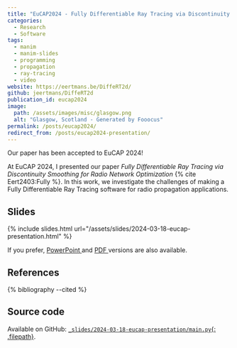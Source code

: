 ```yaml
---
title: "EuCAP2024 - Fully Differentiable Ray Tracing via Discontinuity Smoothing for Radio Network Optimization"
categories:
  - Research
  - Software
tags:
  - manim
  - manim-slides
  - programming
  - propagation
  - ray-tracing
  - video
website: https://eertmans.be/DiffeRT2d/
github: jeertmans/DiffeRT2d
publication_id: eucap2024
image:
  path: /assets/images/misc/glasgow.png
  alt: "Glasgow, Scotland - Generated by Fooocus"
permalink: /posts/eucap2024/
redirect_from: /posts/eucap2024-presentation/
---
```


Our paper has been accepted to EuCAP 2024!

<!--more-->

At EuCAP 2024, I presented our paper
*Fully Differentiable Ray Tracing via Discontinuity Smoothing for Radio Network Optimization*
{% cite Eert2403:Fully %}.
In this work, we investigate the challenges of making a
Fully Differentiable Ray Tracing software
for radio propagation applications.

## Slides

{% include slides.html url="/assets/slides/2024-03-18-eucap-presentation.html" %}

If you prefer,
<a href="/assets/slides/2024-03-18-eucap-presentation.pptx">PowerPoint <i class="far fa-file-powerpoint fa-fw"></i></a>
and
<a href="/assets/slides/2024-03-18-eucap-presentation.pdf">PDF <i class="far fa-file-pdf fa-fw"></i></a>
versions are also available.

## References

{% bibliography --cited %}

## Source code

Available on GitHub:
[`_slides/2024-03-18-eucap-presentation/main.py`{: .filepath}](https://github.com/jeertmans/jeertmans.github.io/blob/main/_slides/2024-03-18-eucap-presentation/main.py).
